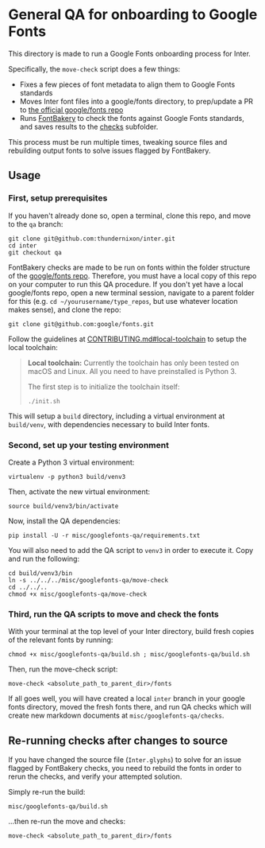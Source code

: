 # General QA for onboarding to Google Fonts

This directory is made to run a Google Fonts onboarding process for Inter.

Specifically, the `move-check` script does a few things:
- Fixes a few pieces of font metadata to align them to Google Fonts standards
- Moves Inter font files into a google/fonts directory, to prep/update a PR to [the official google/fonts repo](https://github.com/google/fonts)
- Runs [FontBakery](https://github.com/googlefonts/fontbakery) to check the fonts against Google Fonts standards, and saves results to the [checks](checks) subfolder.

This process must be run multiple times, tweaking source files and rebuilding output fonts to solve issues flagged by FontBakery.

## Usage

### First, setup prerequisites

If you haven't already done so, open a terminal, clone this repo, and move to the `qa` branch:

```
git clone git@github.com:thundernixon/inter.git
cd inter
git checkout qa
```

FontBakery checks are made to be run on fonts within the folder structure of the [google/fonts repo](https://github.com/google/fonts). Therefore, you must have a local copy of this repo on your computer to run this QA procedure. If you don't yet have a local google/fonts repo, open a new terminal session, navigate to a parent folder for this (e.g. `cd ~/yourusername/type_repos`, but use whatever location makes sense), and clone the repo:

```
git clone git@github.com:google/fonts.git
```

Follow the guidelines at [CONTRIBUTING.md#local-toolchain](CONTRIBUTING.md#local-toolchain) to setup the local toolchain:

> **Local toolchain:** Currently the toolchain has only been tested on macOS and Linux. All you need to have preinstalled is Python 3.
> 
> The first step is to initialize the toolchain itself:
> 
> `./init.sh`

This will setup a `build` directory, including a virtual environment at `build/venv`, with dependencies necessary to build Inter fonts.

### Second, set up your testing environment

Create a Python 3 virtual environment:

```
virtualenv -p python3 build/venv3
```

Then, activate the new virtual environment:

```
source build/venv3/bin/activate
```

Now, install the QA dependencies:

```
pip install -U -r misc/googlefonts-qa/requirements.txt
```

You will also need to add the QA script to `venv3` in order to execute it. Copy and run the following:

```
cd build/venv3/bin
ln -s ../../../misc/googlefonts-qa/move-check
cd ../../..
chmod +x misc/googlefonts-qa/move-check
```

### Third, run the QA scripts to move and check the fonts

With your terminal at the top level of your Inter directory, build fresh copies of the relevant fonts by running:

```
chmod +x misc/googlefonts-qa/build.sh ; misc/googlefonts-qa/build.sh
```

Then, run the move-check script:

```
move-check <absolute_path_to_parent_dir>/fonts
```

If all goes well, you will have created a local `inter` branch in your google fonts directory, moved the fresh fonts there, and run QA checks which will create new markdown documents at `misc/googlefonts-qa/checks`.

## Re-running checks after changes to source

If you have changed the source file (`Inter.glyphs`) to solve for an issue flagged by FontBakery checks, you need to rebuild the fonts in order to rerun the checks, and verify your attempted solution.

Simply re-run the build:

```
misc/googlefonts-qa/build.sh
```

...then re-run the move and checks:

```
move-check <absolute_path_to_parent_dir>/fonts
```